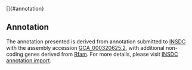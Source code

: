 []{#annotation}

Annotation
----------

The annotation presented is derived from annotation submitted to
[INSDC](http://www.insdc.org) with the assembly accession
[GCA\_000320625.2](http://www.ebi.ac.uk/ena/data/view/GCA_000320625.2),
with additional non-coding genes derived from
[Rfam](http://rfam.xfam.org/). For more details, please visit [INSDC
annotation
import](http://ensemblgenomes.org/info/data/insdc_annotation).
